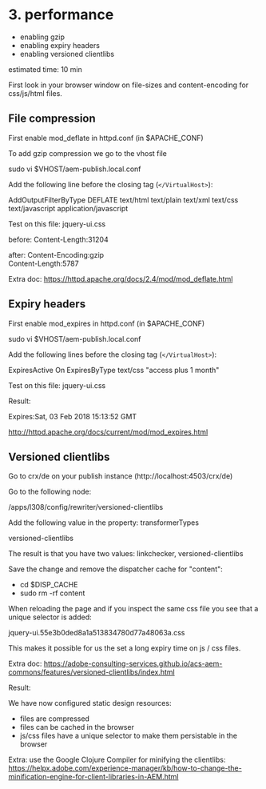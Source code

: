 # 3. performance
* enabling gzip
* enabling expiry headers
* enabling versioned clientlibs

estimated time: 10 min

First look in your browser window on file-sizes and content-encoding for css/js/html files.

## File compression

First enable mod_deflate in httpd.conf (in $APACHE_CONF)

To add gzip compression we go to the vhost file

sudo vi $VHOST/aem-publish.local.conf

Add the following line before the closing tag (`</VirtualHost>`):

AddOutputFilterByType DEFLATE text/html text/plain text/xml text/css text/javascript application/javascript

Test on this file: jquery-ui.css

before:
Content-Length:31204

after:
Content-Encoding:gzip  
Content-Length:5787

Extra doc: https://httpd.apache.org/docs/2.4/mod/mod_deflate.html

## Expiry headers

First enable mod_expires in httpd.conf (in $APACHE_CONF)

sudo vi $VHOST/aem-publish.local.conf

Add the following lines before the closing tag (`</VirtualHost>`):

ExpiresActive On
ExpiresByType text/css "access plus 1 month"

Test on this file: jquery-ui.css

Result:

Expires:Sat, 03 Feb 2018 15:13:52 GMT


http://httpd.apache.org/docs/current/mod/mod_expires.html

## Versioned clientlibs

Go to crx/de on your publish instance (http://localhost:4503/crx/de)

Go to the following node:

/apps/l308/config/rewriter/versioned-clientlibs

Add the following value in the property: transformerTypes

versioned-clientlibs

The result is that you have two values: linkchecker, versioned-clientlibs

Save the change and remove the dispatcher cache for "content":
- cd $DISP_CACHE
- sudo rm -rf content

When reloading the page and if you inspect the same css file you see that a unique selector is added:

jquery-ui.55e3b0ded8a1a513834780d77a48063a.css

This makes it possible for us the set a long expiry time on js / css files.

Extra doc: https://adobe-consulting-services.github.io/acs-aem-commons/features/versioned-clientlibs/index.html

Result:

We have now configured static design resources:
* files are compressed
* files can be cached in the browser
* js/css files have a unique selector to make them persistable in the browser

Extra: use the Google Clojure Compiler for minifying the clientlibs:
https://helpx.adobe.com/experience-manager/kb/how-to-change-the-minification-engine-for-client-libraries-in-AEM.html
